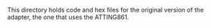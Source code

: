 This directory holds code and hex files for the original version
of the adapter, the one that uses the ATTING861.
